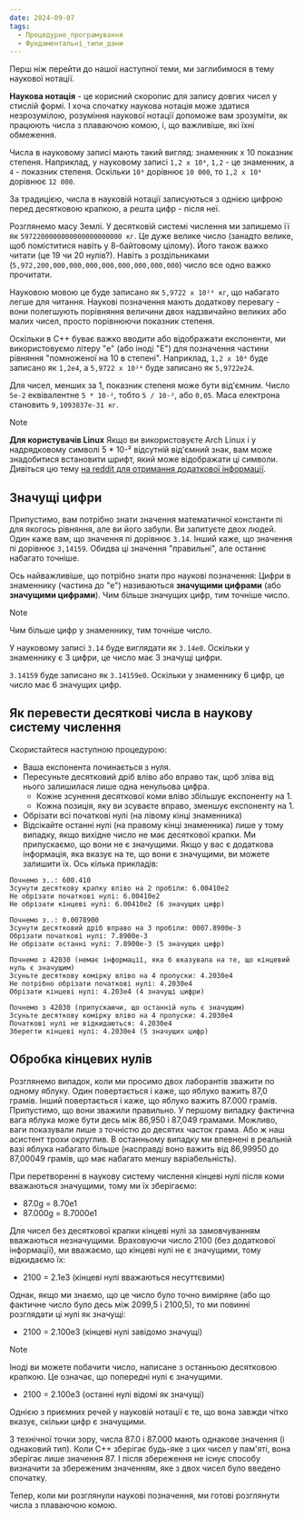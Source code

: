 ```yaml
---
date: 2024-09-07
tags:
  - Процедурне_програмування
  - Фундаментальні_типи_дани
---
```

Перш ніж перейти до нашої наступної теми, ми заглибимося в тему наукової нотації.

**Наукова нотація** - це корисний скоропис для запису довгих чисел у стислій формі. І хоча спочатку наукова нотація може здатися незрозумілою, розуміння наукової нотації допоможе вам зрозуміти, як працюють числа з плаваючою комою, і, що важливіше, які їхні обмеження.

Числа в науковому записі мають такий вигляд: знаменник х 10 показник степеня. Наприклад, у науковому записі `1,2 х 10⁴`, `1,2` - це знаменник, а `4` - показник степеня. Оскільки `10⁴` дорівнює `10 000`, то `1,2 x 10⁴` дорівнює `12 000`.

За традицією, числа в науковій нотації записуються з однією цифрою перед десятковою крапкою, а решта цифр - після неї.

Розглянемо масу Землі. У десятковій системі числення ми запишемо її як `5972200000000000000000000 кг`. Це дуже велике число (занадто велике, щоб поміститися навіть у 8-байтовому цілому). Його також важко читати (це 19 чи 20 нулів?). Навіть з роздільниками (`5,972,200,000,000,000,000,000,000,000,000`) число все одно важко прочитати.

Науковою мовою це буде записано як `5,9722 х 10²⁴ кг`, що набагато легше для читання. Наукові позначення мають додаткову перевагу - вони полегшують порівняння величини двох надзвичайно великих або малих чисел, просто порівнюючи показник степеня.

Оскільки в C++ буває важко вводити або відображати експоненти, ми використовуємо літеру "e" (або іноді "E") для позначення частини рівняння "помноженої на 10 в степені". Наприклад, `1,2 x 10⁴` буде записано як `1,2e4`, а `5,9722 x 10²⁴` буде записано як `5,9722e24`.

Для чисел, менших за 1, показник степеня може бути від'ємним. Число `5e-2` еквівалентне `5 * 10-²`, тобто `5 / 10-²`, або `0,05`. Маса електрона становить `9,1093837e-31 кг`.

> [!NOTE]
> **Для користувачів Linux**
> Якщо ви використовуєте Arch Linux і у надрядковому символі 5 * 10-² відсутній від'ємний знак, вам може знадобитися встановити шрифт, який може відображати ці символи. Дивіться цю тему [на reddit для отримання додаткової інформації](https://www.reddit.com/r/archlinux/comments/1af46vq/some_unicode_characters_not_rendering_properly/).
## Значущі цифри
Припустимо, вам потрібно знати значення математичної константи пі для якогось рівняння, але ви його забули. Ви запитуєте двох людей. Один каже вам, що значення пі дорівнює `3.14`. Інший каже, що значення пі дорівнює `3,14159`. Обидва ці значення "правильні", але останнє набагато точніше.

Ось найважливіше, що потрібно знати про наукові позначення: Цифри в знаменнику (частина до "е") називаються **значущими цифрами** (або **значущими цифрами**). Чим більше значущих цифр, тим точніше число.

> [!NOTE]
> Чим більше цифр у знаменнику, тим точніше число.

У науковому записі `3.14` буде виглядати як `3.14e0`. Оскільки у знаменнику є 3 цифри, це число має 3 значущі цифри.

`3.14159` буде записано як `3.14159e0`. Оскільки у знаменнику 6 цифр, це число має 6 значущих цифр.
## Як перевести десяткові числа в наукову систему числення
Скористайтеся наступною процедурою:
- Ваша експонента починається з нуля.
- Пересуньте десятковий дріб вліво або вправо так, щоб зліва від нього залишилася лише одна ненульова цифра.
	- Кожне зсунення десяткової коми вліво збільшує експоненту на 1.
	- Кожна позиція, яку ви зсуваєте вправо, зменшує експоненту на 1.
- Обрізати всі початкові нулі (на лівому кінці знаменника)
- Відсікайте останні нулі (на правому кінці знаменника) лише у тому випадку, якщо вихідне число не має десяткової крапки. Ми припускаємо, що вони не є значущими. Якщо у вас є додаткова інформація, яка вказує на те, що вони є значущими, ви можете залишити їх.
Ось кілька прикладів:
```
Почнемо з..: 600.410
Зсунути десяткову крапку вліво на 2 пробіли: 6.00410e2
Не обрізати початкові нулі: 6.00410e2
Не обрізати кінцеві нулі: 6.00410e2 (6 значущих цифр)
```
```
Почнемо з..: 0.0078900
Зсунути десятковий дріб вправо на 3 пробіли: 0007.8900e-3
Обрізати початкові нулі: 7.8900e-3
Не обрізати останні нулі: 7.8900e-3 (5 значущих цифр)
```
```
Почнемо з 42030 (немає інформації, яка б вказувала на те, що кінцевий нуль є значущим)
Зсуньте десяткову комірку вліво на 4 пропуски: 4.2030e4
Не потрібно обрізати початкові нулі: 4.2030e4
Обрізати кінцеві нулі: 4.203e4 (4 значущі цифри)
```
```
Почнемо з 42030 (припускаючи, що останній нуль є значущим)
Зсуньте десяткову комірку вліво на 4 пропуски: 4.2030e4
Початкові нулі не відкидаються: 4.2030e4
Зберегти кінцеві нулі: 4.2030e4 (5 значущих цифр)
```
## Обробка кінцевих нулів
Розглянемо випадок, коли ми просимо двох лаборантів зважити по одному яблуку. Один повертається і каже, що яблуко важить 87,0 грамів. Інший повертається і каже, що яблуко важить 87.000 грамів. Припустимо, що вони зважили правильно. У першому випадку фактична вага яблука може бути десь між 86,950 і 87,049 грамами. Можливо, ваги показували лише з точністю до десятих часток грама. Або ж наш асистент трохи округлив. В останньому випадку ми впевнені в реальній вазі яблука набагато більше (насправді воно важить від 86,99950 до 87,00049 грамів, що має набагато меншу варіабельність).

При перетворенні в наукову систему числення кінцеві нулі після коми вважаються значущими, тому ми їх зберігаємо:
- 87.0g = 8.70e1
- 87.000g = 8.7000e1

Для чисел без десяткової крапки кінцеві нулі за замовчуванням вважаються незначущими. Враховуючи число 2100 (без додаткової інформації), ми вважаємо, що кінцеві нулі не є значущими, тому відкидаємо їх:
- 2100 = 2.1e3 (кінцеві нулі вважаються несуттєвими)

Однак, якщо ми знаємо, що це число було точно виміряне (або що фактичне число було десь між 2099,5 і 2100,5), то ми повинні розглядати ці нулі як значущі:
- 2100 = 2.100e3 (кінцеві нулі завідомо значущі)

> [!NOTE]
> Іноді ви можете побачити число, написане з останньою десятковою крапкою. Це означає, що попередні нулі є значущими.
> - 2100 = 2.100e3 (останні нулі відомі як значущі)

Однією з приємних речей у науковій нотації є те, що вона завжди чітко вказує, скільки цифр є значущими.

З технічної точки зору, числа 87.0 і 87.000 мають однакове значення (і однаковий тип). Коли C++ зберігає будь-яке з цих чисел у пам'яті, вона зберігає лише значення 87. І після збереження не існує способу визначити за збереженим значенням, яке з двох чисел було введено спочатку.

Тепер, коли ми розглянули наукові позначення, ми готові розглянути числа з плаваючою комою.